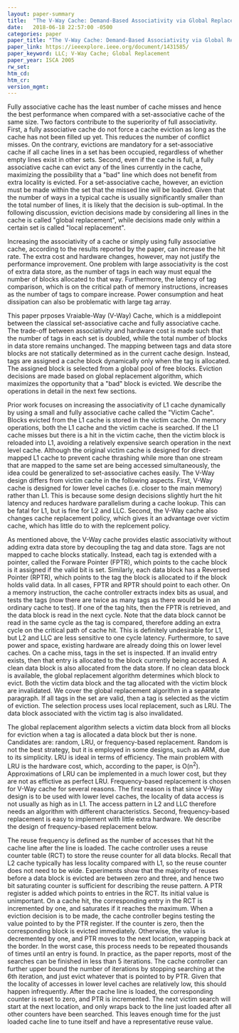 ```yaml
---
layout: paper-summary
title:  "The V-Way Cache: Demand-Based Associativity via Global Replacement"
date:   2018-06-18 22:57:00 -0500
categories: paper
paper_title: "The V-Way Cache: Demand-Based Associativity via Global Replacement"
paper_link: https://ieeexplore.ieee.org/document/1431585/
paper_keyword: LLC; V-Way Cache; Global Replacement
paper_year: ISCA 2005
rw_set: 
htm_cd: 
htm_cr: 
version_mgmt: 
---
```


Fully associative cache has the least number of cache misses and hence the 
best performance when compared with a set-associative cache of the same size. Two factors
contribute to the superiority of full associativity. First, a fully associative cache do not 
force a cache eviction as long as the cache has not been filled up yet. This reduces the 
number of conflict misses. On the contrary, evictions are mandatory for a set-associative cache if all cache lines
in a set has been occupied, regardless of whether empty lines exist in other sets. Second, even if the 
cache is full, a fully associative cache can evict any of the lines currently in the cache, maximizing the 
possibility that a "bad" line which does not benefit from extra locality is evicted. For a set-associative 
cache, however, an eviction must be made within the set that the missed line will be loaded. Given that the 
number of ways in a typical cache is usually significantly smaller than the total number of lines, it is likely 
that the decision is sub-optimal. In the following discussion, eviction decisions made by considering all lines 
in the cache is called "global replacement", while decisions made only within a certain set is called "local replacement".

Increasing the associativity of a cache or simply using fully associative cache, according to the results reported 
by the paper, can increase the hit rate. The extra cost and hardware changes, however, may not justify the performance
improvement. One problem with large associativity is the cost of extra data store, as the number of tags in each
way must equal the number of blocks allocated to that way. Furthermore, the latency of tag comparison, which is on
the critical path of memory instructions, increases as the number of tags to compare increase. Power consumption
and heat dissipation can also be problematic with large tag array.

This paper prposes Vraiable-Way (V-Way) Cache, which is a middlepoint between the classical set-associative cache and fully
associative cache. The trade-off between associativity and hardware cost is made such that the number of tags in 
each set is doubled, while the total number of blocks in data store remains unchanged. The mapping between tags and 
data store blocks are not statically determined as in the current cache design. Instead, tags are assigned a cache 
block dynamically only when the tag is allocated. The assigned block is selected from a global pool of free blocks. 
Eviction decisions are made based on global replacement algorithm, which maximizes the opportunity that a "bad" block 
is evicted. We describe the operations in detail in the next few sections.

Prior work focuses on increasing the associativity of L1 cache dynamically by using a small and fully associative
cache called the "Victim Cache". Blocks evicted from the L1 cache is stored in the victim cache. On memory operations,
both the L1 cache and the victim cache is searched. If the L1 cache misses but there is a hit in the victim cache, then
the victim block is reloaded into L1, avoiding a relatively expensive search operation in the next level cache. 
Although the original victim cache is designed for direct-mapped L1 cache to prevent cache thrashing while more 
than one stream that are mapped to the same set are being accessed simultaneously, the idea could be generalized 
to set-associative caches easily. The V-Way design differs from victim cache in the following aspects. First,
V-Way cache is designed for lower level caches (i.e. closer to the main memory) rather than L1. This is because 
some design decisions slightly hurt the hit latency and reduces hardware parallelism during a cache lookup. This 
can be fatal for L1, but is fine for L2 and LLC. Second, the V-Way cache also changes cache replacement policy,
which gives it an advantage over victim cache, which has little do to with the replcement policy. 

As mentioned above, the V-Way cache provides elastic associativity without adding extra data store by 
decoupling the tag and data store. Tags are not mapped to cache blocks statically. Instead, each tag is extended with
a pointer, called the Forware Pointer (FPTR), which points to the cache block is it assigned if the valid bit
is set. Similarly, each data block has a Reversed Pointer (RPTR), which points to the tag the block is allocated
to if the block holds valid data. In all cases, FPTR and RPTR should point to each other. On a memory instruction, 
the cache controller extracts index bits as usual, and tests the tags (now there are twice as many tags as 
there would be in an ordinary cache to test). If one of the tag hits, then the FPTR is retrieved, and the data block
is read in the next cycle. Note that the data block cannot be read in the same cycle as the tag is compared, therefore
adding an extra cycle on the critical path of cache hit. This is definitely undesirable for L1, but L2 and LLC are 
less sensitive to one cycle latency. Furthermore, to save power and space, existing hardware are already doing this 
on lower level caches. On a cache miss, tags in the set is inspected. If an invalid entry exists, then that entry is 
allocated to the block currently being accessed. A clean data block is also allocated from the data store. If no clean
data block is available, the global replacement algorithm determines which block to evict. Both the victim data block 
and the tag allocated with the victim block are invalidated. We cover the global replacement algorithm in a separate 
paragraph. If all tags in the set are valid, then a tag is selected as the victim of eviction. The selection process 
uses local replacement, such as LRU. The data block associated with the victim tag is also invalidated.

The global replacement algorithm selects a victim data block from all blocks for eviction when a tag is 
allocated a data block but ther is none. Candidates are: random, LRU, or frequency-based replacement. 
Random is not the best strategy, but it is employed in some designs, such as ARM, due to its simplicity.
LRU is ideal in terms of efficiency. The main problem with LRU is the hardware cost, which, according to 
the paper, is O(n<sup>2</sup>). Approximations of LRU can be implemented in a much lower cost, but they 
are not as effictive as perfect LRU. Frequency-based replacement is chosen for V-Way cache for several reasons.
The first reason is that since V-Way design is to be used with lower level caches, the locality of data access 
is not usually as high as in L1. The access pattern in L2 and LLC therefore needs an algorithm with different
characteristics. Second, frequency-based replacement is easy to implement with little extra hardware. We describe the 
design of frequency-based replacement below.

The reuse frequency is defined as the number of accesses that hit the cache line after the line is loaded. The cache 
controller uses a reuse counter table (RCT) to store the reuse counter for all data blocks. Recall that L2
cache typically has less locality compared with L1, so the reuse counter does not need to be wide. Experiments 
show that the majority of reuses before a data block is evicted are between zero and three, and hence two bit
saturating counter is sufficient for describing the reuse pattern. A PTR register is added which points to entries 
in the RCT. Its initial value is unimportant. On a cache hit, the corresponding entry in the RCT is incremented by
one, and saturates if it reaches the maximum. When a eviction decision is to be made, the cache controller begins
testing the value pointed to by the PTR register. If the counter is zero, then the corresponding block is 
evicted immediately. Otherwise, the value is decremented by one, and PTR moves to the next location, wrapping back
at the border. In the worst case, this process needs to be repeated thousands of times until an entry is found. In
practice, as the paper reports, most of the searches can be finished in less than 5 iterations. The cache controller 
can further upper bound the number of iterations by stopping searching at the 6th iteration, and just evict
whatever that is pointed to by PTR. Given that the locality of accesses in lower level caches are relatively low,
this should happen infrequently. After the cache line is loaded, the corresponding counter is reset to zero, and 
PTR is incremented. The next victim search will start at the next location, and only wraps back to the line 
just loaded after all other counters have been searched. This leaves enough time for the just loaded cache line 
to tune itself and have a representative reuse value.
